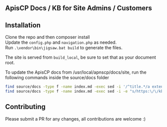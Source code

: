 ## ApisCP Docs / KB for Site Admins / Customers

## Installation

Clone the repo and then composer install  
Update the `config.php` and `navigation.php` as needed.  
Run `.\vendor\bin\jigsaw.bat build` to generate the files.  

The site is served from `build_local`, be sure to set that as your document root.

To update the ApisCP docs from /usr/local/apnscp/docs/site, run the following commands inside the source/docs folder
``` bash
find source/docs -type f -name index.md -exec sed -i '/^title.*/a extends: _layouts.documentation\nsection: content' {} +
find source/docs -type f -name index.md -exec sed -i -e "s/https:\/\/kb.apiscp.com/{{ \$page\-\>baseUrl }}/g" {} +
```

## Contributing
Please submit a PR for any changes, all contributions are welcome :)